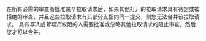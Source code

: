 在所有必需的审查者批准某个拉取请求后，如果其他打开的拉取请求具有待定或被拒绝的审查，并且这些拉取请求有头部分支指向同一提交，则您无法合并该拉取请求。 具有*写入*或*管理员*权限的人需要批准或忽略其他拉取请求的阻止审查，然后您才可以合并。
